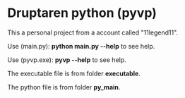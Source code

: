 # Druptaren python (pyvp)
This a personal project from a account called "11legend11".


Use (main.py): **python main.py --help** to see help.

Use (pyvp.exe): **pyvp --help** to see help.


The executable file is from folder **executable**.

The python file is from folder **py_main**.
